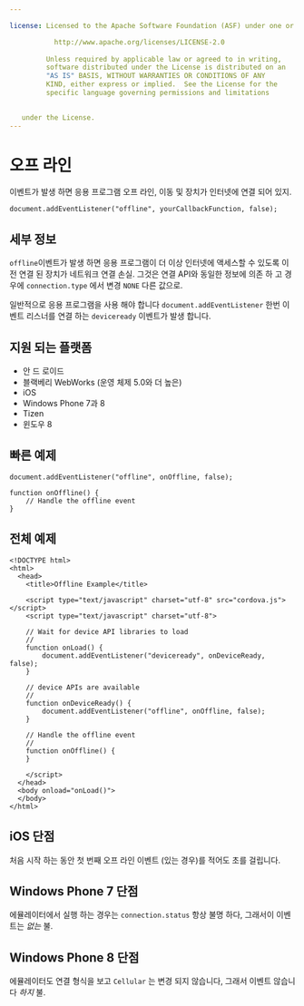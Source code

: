 ```yaml
---

license: Licensed to the Apache Software Foundation (ASF) under one or more contributor license agreements. See the NOTICE file distributed with this work for additional information regarding copyright ownership. The ASF licenses this file to you under the Apache License, Version 2.0 (the "License"); you may not use this file except in compliance with the License. You may obtain a copy of the License at

           http://www.apache.org/licenses/LICENSE-2.0
    
         Unless required by applicable law or agreed to in writing,
         software distributed under the License is distributed on an
         "AS IS" BASIS, WITHOUT WARRANTIES OR CONDITIONS OF ANY
         KIND, either express or implied.  See the License for the
         specific language governing permissions and limitations
    

   under the License.
---
```


# 오프 라인

이벤트가 발생 하면 응용 프로그램 오프 라인, 이동 및 장치가 인터넷에 연결 되어 있지.

    document.addEventListener("offline", yourCallbackFunction, false);
    

## 세부 정보

`offline`이벤트가 발생 하면 응용 프로그램이 더 이상 인터넷에 액세스할 수 있도록 이전 연결 된 장치가 네트워크 연결 손실. 그것은 연결 API와 동일한 정보에 의존 하 고 경우에 `connection.type` 에서 변경 `NONE` 다른 값으로.

일반적으로 응용 프로그램을 사용 해야 합니다 `document.addEventListener` 한번 이벤트 리스너를 연결 하는 `deviceready` 이벤트가 발생 합니다.

## 지원 되는 플랫폼

*   안 드 로이드
*   블랙베리 WebWorks (운영 체제 5.0와 더 높은)
*   iOS
*   Windows Phone 7과 8
*   Tizen
*   윈도우 8

## 빠른 예제

    document.addEventListener("offline", onOffline, false);
    
    function onOffline() {
        // Handle the offline event
    }
    

## 전체 예제

    <!DOCTYPE html>
    <html>
      <head>
        <title>Offline Example</title>
    
        <script type="text/javascript" charset="utf-8" src="cordova.js"></script>
        <script type="text/javascript" charset="utf-8">
    
        // Wait for device API libraries to load
        //
        function onLoad() {
            document.addEventListener("deviceready", onDeviceReady, false);
        }
    
        // device APIs are available
        //
        function onDeviceReady() {
            document.addEventListener("offline", onOffline, false);
        }
    
        // Handle the offline event
        //
        function onOffline() {
        }
    
        </script>
      </head>
      <body onload="onLoad()">
      </body>
    </html>
    

## iOS 단점

처음 시작 하는 동안 첫 번째 오프 라인 이벤트 (있는 경우)를 적어도 초를 걸립니다.

## Windows Phone 7 단점

에뮬레이터에서 실행 하는 경우는 `connection.status` 항상 불명 하다, 그래서이 이벤트는 *없는* 불.

## Windows Phone 8 단점

에뮬레이터도 연결 형식을 보고 `Cellular` 는 변경 되지 않습니다, 그래서 이벤트 않습니다 *하지* 불.